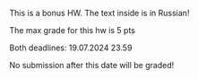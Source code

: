 This is a bonus HW. 
The text inside is in Russian!

The max grade for this hw is 5 pts

Both deadlines:
19.07.2024 23.59

No submission after this date will be graded!
